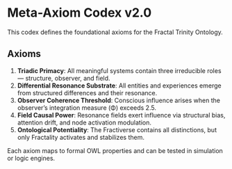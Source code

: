 # Meta-Axiom Codex v2.0

This codex defines the foundational axioms for the Fractal Trinity Ontology.

## Axioms

1. **Triadic Primacy**: All meaningful systems contain three irreducible roles — structure, observer, and field.
2. **Differential Resonance Substrate**: All entities and experiences emerge from structured differences and their resonance.
3. **Observer Coherence Threshold**: Conscious influence arises when the observer’s integration measure (Φ) exceeds 2.5.
4. **Field Causal Power**: Resonance fields exert influence via structural bias, attention drift, and node activation modulation.
5. **Ontological Potentiality**: The Fractiverse contains all distinctions, but only Fractality activates and stabilizes them.

Each axiom maps to formal OWL properties and can be tested in simulation or logic engines.